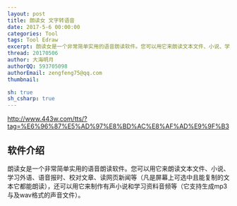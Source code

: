 ```yaml
---
layout: post
title: 朗读女 文字转语音
date: 2017-5-6 00:00:00
categories: Tool
tags: Tool Edraw
excerpt: 朗读女是一个非常简单实用的语音朗读软件。您可以用它来朗读文本文件、小说、学习外语、语音报时、校对文章、读网页新闻等
thread: 20170506
author: 大海明月
authorQQ: 593705098
authorEmail: zengfeng75@qq.com
thumbnail: 

sh: true
sh_csharp: true
---
```


<a target="_blank" href="http://www.443w.com/tts/?tag=%E6%96%87%E5%AD%97%E8%BD%AC%E8%AF%AD%E9%9F%B3">http://www.443w.com/tts/?tag=%E6%96%87%E5%AD%97%E8%BD%AC%E8%AF%AD%E9%9F%B3</a>

<h2>软件介绍</h2>
朗读女是一个非常简单实用的语音朗读软件。您可以用它来朗读文本文件、小说、学习外语、语音报时、校对文章、读网页新闻等（凡是屏幕上可选中且能复制的文本它都能朗读），还可以用它来制作有声小说和学习资料音频等（它支持生成mp3与及wav格式的声音文件）。